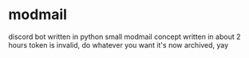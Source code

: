 # modmail
discord bot written in python
small modmail concept written in about 2 hours
token is invalid, do whatever you want
it's now archived, yay
